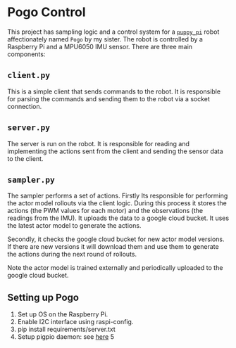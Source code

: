 # Pogo Control

This project has sampling logic and a control system for a [`puppy_pi`](https://www.hiwonder.com/products/puppypi?variant=40213129003095) robot affectionately named `Pogo` by my sister. The robot is controlled by a Raspberry Pi and a MPU6050 IMU sensor. There are three main components:

## `client.py`

This is a simple client that sends commands to the robot. It is responsible for parsing the commands and sending them to the robot via a socket connection.

## `server.py`

The server is run on the robot. It is responsible for reading and implementing the actions sent from the client and sending the sensor data to the client.

## `sampler.py`

The sampler performs a set of actions. Firstly Its responsible for performing the actor model rollouts via the client logic. During this process it stores the actions (the PWM values for each motor) and the observations (the readings from the IMU). It uploads the data to a google cloud bucket. It uses the latest actor model to generate the actions.

Secondly, it checks the google cloud bucket for new actor model versions. If there are new versions it will download them and use them to generate the actions during the next round of rollouts.

Note the actor model is trained externally and periodically uploaded to the google cloud bucket.


## Setting up Pogo

1. Set up OS on the Raspberry Pi.
2. Enable I2C interface using raspi-config.
3. pip install requirements/server.txt
4. Setup pigpio daemon: see [here](https://abyz.me.uk/rpi/pigpio/download.html)
5